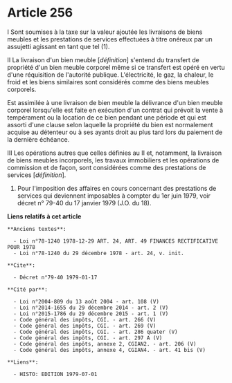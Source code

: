 # Article 256

I  Sont soumises à la taxe sur la valeur ajoutée les livraisons de biens meubles et les prestations de services effectuées à
titre onéreux par un assujetti agissant en tant que tel (1).

II  La livraison d'un bien meuble [*définition*] s'entend du transfert de propriété d'un bien meuble corporel même si ce
transfert est opéré en vertu d'une réquisition de l'autorité publique. L'électricité, le gaz, la chaleur, le froid et les
biens similaires sont considérés comme des biens meubles corporels.

Est assimilée à une livraison de bien meuble la délivrance d'un bien meuble corporel lorsqu'elle est faite en exécution d'un
contrat qui prévoit la vente à tempérament ou la location de ce bien pendant une période et qui est assorti d'une clause
selon laquelle la propriété du bien est normalement acquise au détenteur ou à ses ayants droit au plus tard lors du paiement
de la dernière échéance.

III  Les opérations autres que celles définies au II et, notamment, la livraison de biens meubles incorporels, les travaux
immobiliers et les opérations de commission et de façon, sont considérées comme des prestations de services [*définition*].

1)  Pour l'imposition des affaires en cours concernant des prestations de services qui deviennent imposables à compter du 1er
juin 1979, voir décret n° 79-40 du 17 janvier 1979 (J.O. du 18).

**Liens relatifs à cet article**

	**Anciens textes**:

	  - Loi n°78-1240 1978-12-29 ART. 24, ART. 49 FINANCES RECTIFICATIVE POUR 1978
	  - Loi n°78-1240 du 29 décembre 1978 - art. 24, v. init.

	**Cite**:

	  - Décret n°79-40 1979-01-17

	**Cité par**:

	  - Loi n°2004-809 du 13 août 2004 - art. 108 (V)
	  - Loi n°2014-1655 du 29 décembre 2014 - art. 2 (V)
	  - Loi n°2015-1786 du 29 décembre 2015 - art. 1 (V)
	  - Code général des impôts, CGI. - art. 266 (V)
	  - Code général des impôts, CGI. - art. 269 (V)
	  - Code général des impôts, CGI. - art. 286 quater (V)
	  - Code général des impôts, CGI. - art. 297 A (V)
	  - Code général des impôts, annexe 2, CGIAN2. - art. 206 (V)
	  - Code général des impôts, annexe 4, CGIAN4. - art. 41 bis (V)

	**Liens**:

	  - HISTO: EDITION 1979-07-01
